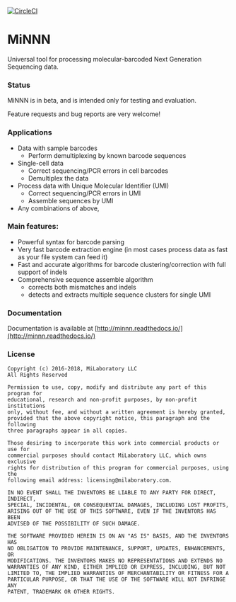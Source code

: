 [![CircleCI](https://circleci.com/gh/milaboratory/minnn/tree/develop.svg?style=svg)](https://circleci.com/gh/milaboratory/minnn/tree/develop)

# MiNNN

Universal tool for processing molecular-barcoded Next Generation Sequencing data.

### Status

MiNNN is in beta, and is intended only for testing and evaluation.

Feature requests and bug reports are very welcome!

### Applications

- Data with sample barcodes
  - Perform demultiplexing by known barcode sequences
- Single-cell data
  - Correct sequencing/PCR errors in cell barcodes
  - Demultiplex the data
- Process data with Unique Molecular Identifier (UMI)
  - Correct sequencing/PCR errors in UMI
  - Assemble sequences by UMI
- Any combinations of above, 

### Main features:

- Powerful syntax for barcode parsing
- Very fast barcode extraction engine (in most cases process data as fast as your file system can feed it)
- Fast and accurate algorithms for barcode clustering/correction with full support of indels
- Comprehensive sequence assemble algorithm
  - corrects both mismatches and indels
  - detects and extracts multiple sequence clusters for single UMI
  
### Documentation

Documentation is available at [http://minnn.readthedocs.io/](http://minnn.readthedocs.io/)

### License

```
Copyright (c) 2016-2018, MiLaboratory LLC
All Rights Reserved

Permission to use, copy, modify and distribute any part of this program for
educational, research and non-profit purposes, by non-profit institutions
only, without fee, and without a written agreement is hereby granted,
provided that the above copyright notice, this paragraph and the following
three paragraphs appear in all copies.

Those desiring to incorporate this work into commercial products or use for
commercial purposes should contact MiLaboratory LLC, which owns exclusive 
rights for distribution of this program for commercial purposes, using the 
following email address: licensing@milaboratory.com.

IN NO EVENT SHALL THE INVENTORS BE LIABLE TO ANY PARTY FOR DIRECT, INDIRECT,
SPECIAL, INCIDENTAL, OR CONSEQUENTIAL DAMAGES, INCLUDING LOST PROFITS,
ARISING OUT OF THE USE OF THIS SOFTWARE, EVEN IF THE INVENTORS HAS BEEN
ADVISED OF THE POSSIBILITY OF SUCH DAMAGE.

THE SOFTWARE PROVIDED HEREIN IS ON AN "AS IS" BASIS, AND THE INVENTORS HAS
NO OBLIGATION TO PROVIDE MAINTENANCE, SUPPORT, UPDATES, ENHANCEMENTS, OR
MODIFICATIONS. THE INVENTORS MAKES NO REPRESENTATIONS AND EXTENDS NO
WARRANTIES OF ANY KIND, EITHER IMPLIED OR EXPRESS, INCLUDING, BUT NOT
LIMITED TO, THE IMPLIED WARRANTIES OF MERCHANTABILITY OR FITNESS FOR A
PARTICULAR PURPOSE, OR THAT THE USE OF THE SOFTWARE WILL NOT INFRINGE ANY
PATENT, TRADEMARK OR OTHER RIGHTS.
```